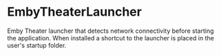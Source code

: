 # EmbyTheaterLauncher
Emby Theater launcher that detects network connectivity before starting the application. When installed a shortcut to the launcher is placed in the user's startup folder.
